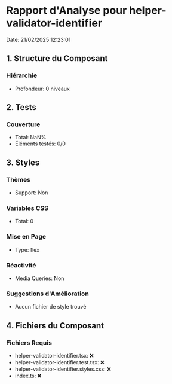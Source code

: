 # Rapport d'Analyse pour helper-validator-identifier

Date: 21/02/2025 12:23:01

## 1. Structure du Composant

### Hiérarchie

- Profondeur: 0 niveaux

## 2. Tests

### Couverture

- Total: NaN%
- Éléments testés: 0/0

## 3. Styles

### Thèmes

- Support: Non

### Variables CSS

- Total: 0

### Mise en Page

- Type: flex

### Réactivité

- Media Queries: Non

### Suggestions d'Amélioration

- Aucun fichier de style trouvé

## 4. Fichiers du Composant

### Fichiers Requis

- helper-validator-identifier.tsx: ❌
- helper-validator-identifier.test.tsx: ❌
- helper-validator-identifier.styles.css: ❌
- index.ts: ❌
